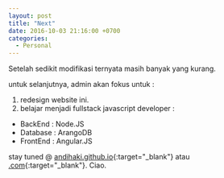 ```yaml
---
layout: post
title: "Next"
date: 2016-10-03 21:16:00 +0700
categories:
  - Personal
---
```

Setelah sedikit modifikasi ternyata masih banyak yang kurang.

untuk selanjutnya, admin akan fokus untuk :
1. redesign website ini.
2. belajar menjadi fullstack javascript developer :
  - BackEnd : Node.JS
  - Database : ArangoDB
  - FrontEnd : Angular.JS

stay tuned @ [andihaki.github.io](https://andihaki.github.io){:target="_blank"} atau [.com](http://.com){:target="_blank"}.
Ciao.
